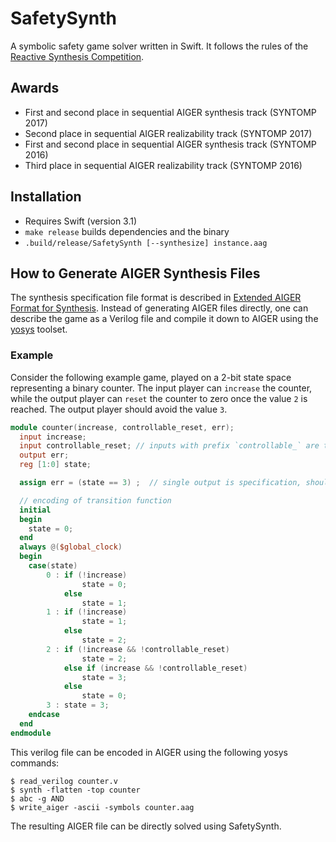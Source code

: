 # SafetySynth

A symbolic safety game solver written in Swift.
It follows the rules of the [Reactive Synthesis Competition](http://www.syntcomp.org).

## Awards

* First and second place in sequential AIGER synthesis track (SYNTOMP 2017)
* Second place in sequential AIGER realizability track (SYNTOMP 2017)
* First and second place in sequential AIGER synthesis track (SYNTOMP 2016)
* Third place in sequential AIGER realizability track (SYNTOMP 2016)


## Installation

* Requires Swift (version 3.1)
* `make release` builds dependencies and the binary
* `.build/release/SafetySynth [--synthesize] instance.aag`


## How to Generate AIGER Synthesis Files

The synthesis specification file format is described in [Extended AIGER Format for Synthesis](https://arxiv.org/abs/1405.5793).
Instead of generating AIGER files directly, one can describe the game as a Verilog file and compile it down to AIGER using the [yosys](http://www.clifford.at/yosys/) toolset.

### Example 

Consider the following example game, played on a 2-bit state space representing a binary counter.
The input player can `increase` the counter, while the output player can `reset` the counter to zero once the value `2` is reached.
The output player should avoid the value `3`.

```verilog
module counter(increase, controllable_reset, err);
  input increase;
  input controllable_reset; // inputs with prefix `controllable_` are to be synthesized
  output err;
  reg [1:0] state;

  assign err = (state == 3) ;  // single output is specification, should be always 0

  // encoding of transition function
  initial
  begin
    state = 0;
  end
  always @($global_clock)
  begin
    case(state)
        0 : if (!increase)
                state = 0;
            else
                state = 1;
        1 : if (!increase)
                state = 1;
            else
                state = 2;
        2 : if (!increase && !controllable_reset)
                state = 2;
            else if (increase && !controllable_reset)
                state = 3;
            else
                state = 0;
        3 : state = 3;
    endcase
  end
endmodule
```

This verilog file can be encoded in AIGER using the following yosys commands:

```
$ read_verilog counter.v 
$ synth -flatten -top counter
$ abc -g AND
$ write_aiger -ascii -symbols counter.aag
```

The resulting AIGER file can be directly solved using SafetySynth.
